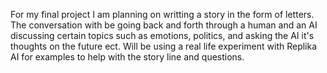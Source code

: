 For my final project I am planning on writting a story in the form of letters. The conversation with be going back and forth through a human and an AI discussing certain topics such as emotions, politics, and asking the AI it's thoughts on the future ect. Will be using a real life experiment with Replika AI for examples to help with the story line and questions. 
